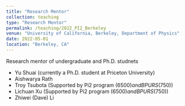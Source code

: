 ```yaml
---
title: "Research Mentor"
collection: teaching
type: "Research Mentor"
permalink: /teaching/2022_PI2_Berkeley
venue: "University of California, Berkeley, Department of Physics"
date: 2022-05-01
location: "Berkeley, CA"
---
```


Research mentor of undergraduate and Ph.D. studnets

* Yu Shuai (currently a Ph.D. student at Priceton University)
* Aishwarya Rath
* Troy Tsubota (Supported by Pi2 program ($6500) and BPURS ($750))
* Lichuan Xu (Supported by Pi2 program ($6500) and BPURS($750))
* Zhiwei (Dave) Li
